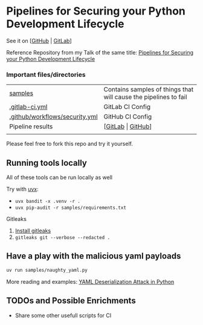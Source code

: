 # Pipelines for Securing your Python Development Lifecycle

See it on [[GitHub](https://github.com/iokiwi/python-security-pipelines) | [GitLab](https://gitlab.com/iokiwi/python-security-pipelines)]

Reference Repository from my Talk of the same title: [Pipelines for Securing your Python Development Lifecycle](https://docs.google.com/presentation/d/1hAYnZCIoPdgXLpZZsllKrhdKLscPrzpcAvUV5jrD8R4/edit?usp=sharing
)

### Important files/directories

|||
|---|---|
[samples](samples/) | Contains samples of things that will cause the pipelines to fail
[.gitlab-ci.yml](.gitlab-ci.yml) | GitLab CI Config
[.github/workflows/security.yml](.github/workflows/security.yml) | GitHub CI Config
Pipeline results | [[GitLab](https://gitlab.com/iokiwi/python-security-pipelines/-/pipelines) \| [GitHub](https://github.com/iokiwi/python-security-pipelines/actions/)]
|||

Please feel free to fork this repo and try it yourself. 

## Running tools locally
All of these tools can be run locally as well

Try with [uvx](https://docs.astral.sh/uv/getting-started/installation/):

 * `uvx bandit -x .venv -r .`
 * `uvx pip-audit -r samples/requirements.txt`

Gitleaks

  1. [Install gitleaks](https://github.com/gitleaks/gitleaks?tab=readme-ov-file#installing)
  2. `gitleaks git --verbose --redacted .`

## Have a play with the malicious yaml payloads

```bash
uv run samples/naughty_yaml.py
```

More reading and examples: [YAML Deserialization Attack in Python](https://net-square.com/yaml-deserialization-attack-in-python.html)

## TODOs and Possible Enrichments

 * Share some other usefull scripts for CI
